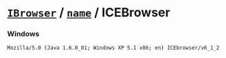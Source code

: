 # [`IBrowser`](/api/main/get-browser.md) / [`name`](../name.md) / ICEBrowser

### Windows

```sh
Mozilla/5.0 (Java 1.6.0_01; Windows XP 5.1 x86; en) ICEbrowser/v6_1_2
```